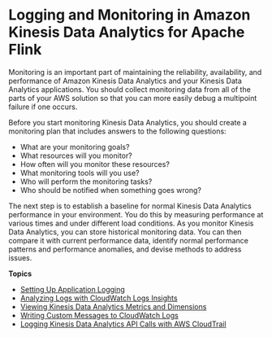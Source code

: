 # Logging and Monitoring in Amazon Kinesis Data Analytics for Apache Flink<a name="monitoring-overview"></a>

Monitoring is an important part of maintaining the reliability, availability, and performance of Amazon Kinesis Data Analytics and your Kinesis Data Analytics applications\. You should collect monitoring data from all of the parts of your AWS solution so that you can more easily debug a multipoint failure if one occurs\. 

Before you start monitoring Kinesis Data Analytics, you should create a monitoring plan that includes answers to the following questions:
+ What are your monitoring goals?
+ What resources will you monitor?
+ How often will you monitor these resources?
+ What monitoring tools will you use?
+ Who will perform the monitoring tasks?
+ Who should be notified when something goes wrong?

The next step is to establish a baseline for normal Kinesis Data Analytics performance in your environment\. You do this by measuring performance at various times and under different load conditions\. As you monitor Kinesis Data Analytics, you can store historical monitoring data\. You can then compare it with current performance data, identify normal performance patterns and performance anomalies, and devise methods to address issues\.

**Topics**
+ [Setting Up Application Logging](cloudwatch-logs.md)
+ [Analyzing Logs with CloudWatch Logs Insights](cloudwatch-logs-reading.md)
+ [Viewing Kinesis Data Analytics Metrics and Dimensions](metrics-dimensions.md)
+ [Writing Custom Messages to CloudWatch Logs](cloudwatch-logs-writing.md)
+ [Logging Kinesis Data Analytics API Calls with AWS CloudTrail](logging-using-cloudtrail.md)